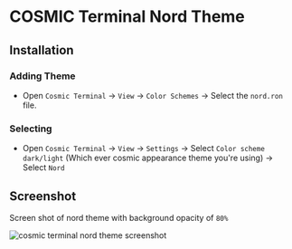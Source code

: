 # COSMIC Terminal Nord Theme

## Installation

### Adding Theme
- Open `Cosmic Terminal` -> `View` -> `Color Schemes` -> Select the `nord.ron` file.

### Selecting
- Open `Cosmic Terminal` -> `View` -> `Settings` -> Select `Color scheme dark/light` (Which ever cosmic appearance theme you're using) -> Select `Nord`

## Screenshot

Screen shot of nord theme with background opacity of `80%`


![cosmic terminal nord theme screenshot](image/screenshot.png)


